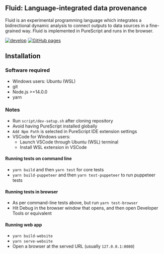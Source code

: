 ## Fluid: Language-integrated data provenance

Fluid is an experimental programming language which integrates a bidirectional dynamic analysis to connect outputs to data sources in a fine-grained way. Fluid is implemented in PureScript and runs in the browser.

[![develop](https://github.com/explorable-viz/fluid/actions/workflows/develop.yml/badge.svg)](https://github.com/explorable-viz/fluid/actions/workflows/develop.yml)
[![GitHub pages](https://github.com/explorable-viz/fluid/actions/workflows/pages/pages-build-deployment/badge.svg)](https://github.com/explorable-viz/fluid/actions/workflows/pages/pages-build-deployment)

## Installation

### Software required
- Windows users: Ubuntu (WSL)
- git
- Node.js >=14.0.0
- yarn

### Notes
- Run `script/dev-setup.sh` after cloning repository
- Avoid having PureScript installed globally
- `Add Npm Path` is selected in PureScript IDE extension settings
- VSCode for Windows users:
	- Launch VSCode through Ubuntu (WSL) terminal
	- Install WSL extension in VSCode

#### Running tests on command line
- `yarn build` and then `yarn test` for core tests
- `yarn build-puppeteer` and then `yarn test-puppeteer` to run puppeteer tests

#### Running tests in browser
- As per command-line tests above, but run `yarn test-browser`
- Hit Debug in the browser window that opens, and then open Developer Tools or equivalent

#### Running web app
- `yarn build-website`
- `yarn serve-website`
- Open a browser at the served URL (usually `127.0.0.1:8080`)
